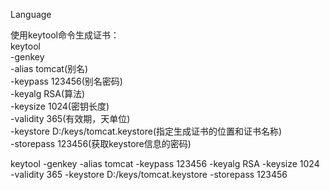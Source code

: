<p style="coler:red;">Language</p>

<p>
使用keytool命令生成证书：<br>
keytool <br>
-genkey <br>
-alias tomcat(别名) <br>
-keypass 123456(别名密码) <br>
-keyalg RSA(算法) <br>
-keysize 1024(密钥长度) <br>
-validity 365(有效期，天单位) <br>
-keystore D:/keys/tomcat.keystore(指定生成证书的位置和证书名称) <br>
-storepass 123456(获取keystore信息的密码)<br>

keytool -genkey -alias tomcat -keypass 123456 -keyalg RSA -keysize 1024 -validity 365 -keystore D:/keys/tomcat.keystore -storepass 123456
</p>
